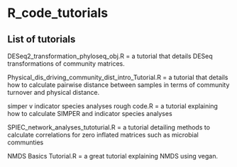 # R_code_tutorials

## List of tutorials

DESeq2_transformation_phyloseq_obj.R = a tutorial that details DESeq transformations of community matrices.

Physical_dis_driving_community_dist_intro_Tutorial.R = a tutorial that details how to calculate pairwise distance between samples in terms of community turnover and physical distance. 

simper v indicator species analyses rough code.R = a tutorial explaining how to calculate SIMPER and indicator species analyses

SPIEC_network_analyses_tutoturial.R = a tutorial detailing methods to calculate correlations for zero inflated matrices such as microbial communties

NMDS Basics Tutorial.R = a great tutorial explaining NMDS using vegan.
